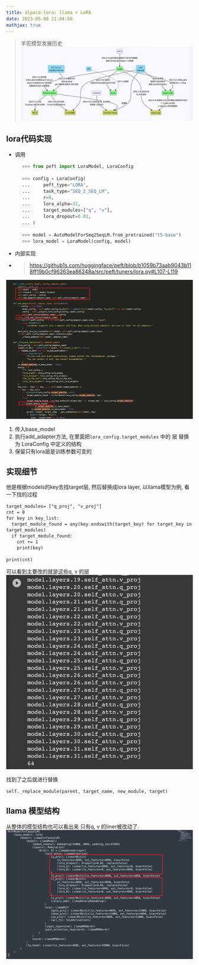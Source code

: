 ```yaml
---
title: alpaca-lora: llama + LoRA 
date: 2023-05-08 21:04:50
mathjax: true
---
```

 
> 羊驼模型发展历史
> ![](https://raw.githubusercontent.com/dijiatrustlight/Chart_bed/master/img/202305061919018.png)

## lora代码实现
- 调用
```python
      >>> from peft import LoraModel, LoraConfig

      >>> config = LoraConfig(
      ...     peft_type="LORA",
      ...     task_type="SEQ_2_SEQ_LM",
      ...     r=8,
      ...     lora_alpha=32,
      ...     target_modules=["q", "v"],
      ...     lora_dropout=0.01,
      ... )

      >>> model = AutoModelForSeq2SeqLM.from_pretrained("t5-base")
      >>> lora_model = LoraModel(config, model)
```

- 内部实现
- > https://github1s.com/huggingface/peft/blob/b1059b73aab9043b118ff19b0cf96263ea86248a/src/peft/tuners/lora.py#L107-L119

![](https://raw.githubusercontent.com/dijiatrustlight/Chart_bed/master/img/202305061744459.png)
1. 传入base_model
2. 执行add_adapter方法, 在里面把`lora_config.target_modules` 中的 层 替换为 LoraConfig 中定义的结构
3. 保留只有lora层是训练参数可变的


## 实现细节
他是根据models的key去找target层, 然后替换成lora layer, 以llama模型为例, 看一下找的过程
```
target_modules= ["q_proj", "v_proj"]
cnt = 0
for key in key_list:
  target_module_found = any(key.endswith(target_key) for target_key in target_modules)
  if target_module_found:
    cnt += 1
    print(key)

print(cnt)
```
可以看到主要改的就是这些q, v 的层
![](https://raw.githubusercontent.com/dijiatrustlight/Chart_bed/master/img/202305061812220.png)

找到了之后就进行替换
```
self._replace_module(parent, target_name, new_module, target)
```
## llama 模型结构
从整体的模型结构也可以看出来
只有q, v 的liner被改动了.
![](https://raw.githubusercontent.com/dijiatrustlight/Chart_bed/master/img/202305061851354.png)